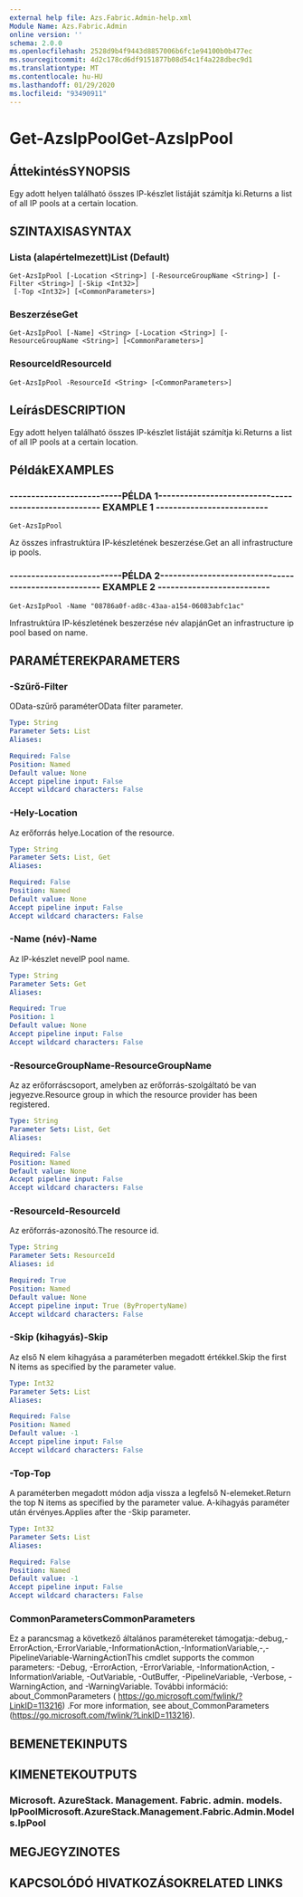 ```yaml
---
external help file: Azs.Fabric.Admin-help.xml
Module Name: Azs.Fabric.Admin
online version: ''
schema: 2.0.0
ms.openlocfilehash: 2528d9b4f9443d8857006b6fc1e94100b0b477ec
ms.sourcegitcommit: 4d2c178cd6df9151877b08d54c1f4a228dbec9d1
ms.translationtype: MT
ms.contentlocale: hu-HU
ms.lasthandoff: 01/29/2020
ms.locfileid: "93490911"
---
```

# <span data-ttu-id="24a55-101">Get-AzsIpPool</span><span class="sxs-lookup"><span data-stu-id="24a55-101">Get-AzsIpPool</span></span>

## <span data-ttu-id="24a55-102">Áttekintés</span><span class="sxs-lookup"><span data-stu-id="24a55-102">SYNOPSIS</span></span>
<span data-ttu-id="24a55-103">Egy adott helyen található összes IP-készlet listáját számítja ki.</span><span class="sxs-lookup"><span data-stu-id="24a55-103">Returns a list of all IP pools at a certain location.</span></span>

## <span data-ttu-id="24a55-104">SZINTAXISA</span><span class="sxs-lookup"><span data-stu-id="24a55-104">SYNTAX</span></span>

### <span data-ttu-id="24a55-105">Lista (alapértelmezett)</span><span class="sxs-lookup"><span data-stu-id="24a55-105">List (Default)</span></span>
```
Get-AzsIpPool [-Location <String>] [-ResourceGroupName <String>] [-Filter <String>] [-Skip <Int32>]
 [-Top <Int32>] [<CommonParameters>]
```

### <span data-ttu-id="24a55-106">Beszerzése</span><span class="sxs-lookup"><span data-stu-id="24a55-106">Get</span></span>
```
Get-AzsIpPool [-Name] <String> [-Location <String>] [-ResourceGroupName <String>] [<CommonParameters>]
```

### <span data-ttu-id="24a55-107">ResourceId</span><span class="sxs-lookup"><span data-stu-id="24a55-107">ResourceId</span></span>
```
Get-AzsIpPool -ResourceId <String> [<CommonParameters>]
```

## <span data-ttu-id="24a55-108">Leírás</span><span class="sxs-lookup"><span data-stu-id="24a55-108">DESCRIPTION</span></span>
<span data-ttu-id="24a55-109">Egy adott helyen található összes IP-készlet listáját számítja ki.</span><span class="sxs-lookup"><span data-stu-id="24a55-109">Returns a list of all IP pools at a certain location.</span></span>

## <span data-ttu-id="24a55-110">Példák</span><span class="sxs-lookup"><span data-stu-id="24a55-110">EXAMPLES</span></span>

### <span data-ttu-id="24a55-111">--------------------------PÉLDA 1--------------------------</span><span class="sxs-lookup"><span data-stu-id="24a55-111">-------------------------- EXAMPLE 1 --------------------------</span></span>
```
Get-AzsIpPool
```

<span data-ttu-id="24a55-112">Az összes infrastruktúra IP-készletének beszerzése.</span><span class="sxs-lookup"><span data-stu-id="24a55-112">Get an all infrastructure ip pools.</span></span>

### <span data-ttu-id="24a55-113">--------------------------PÉLDA 2--------------------------</span><span class="sxs-lookup"><span data-stu-id="24a55-113">-------------------------- EXAMPLE 2 --------------------------</span></span>
```
Get-AzsIpPool -Name "08786a0f-ad8c-43aa-a154-06083abfc1ac"
```

<span data-ttu-id="24a55-114">Infrastruktúra IP-készletének beszerzése név alapján</span><span class="sxs-lookup"><span data-stu-id="24a55-114">Get an infrastructure ip pool based on name.</span></span>

## <span data-ttu-id="24a55-115">PARAMÉTEREK</span><span class="sxs-lookup"><span data-stu-id="24a55-115">PARAMETERS</span></span>

### <span data-ttu-id="24a55-116">-Szűrő</span><span class="sxs-lookup"><span data-stu-id="24a55-116">-Filter</span></span>
<span data-ttu-id="24a55-117">OData-szűrő paraméter</span><span class="sxs-lookup"><span data-stu-id="24a55-117">OData filter parameter.</span></span>

```yaml
Type: String
Parameter Sets: List
Aliases: 

Required: False
Position: Named
Default value: None
Accept pipeline input: False
Accept wildcard characters: False
```

### <span data-ttu-id="24a55-118">-Hely</span><span class="sxs-lookup"><span data-stu-id="24a55-118">-Location</span></span>
<span data-ttu-id="24a55-119">Az erőforrás helye.</span><span class="sxs-lookup"><span data-stu-id="24a55-119">Location of the resource.</span></span>

```yaml
Type: String
Parameter Sets: List, Get
Aliases: 

Required: False
Position: Named
Default value: None
Accept pipeline input: False
Accept wildcard characters: False
```

### <span data-ttu-id="24a55-120">-Name (név)</span><span class="sxs-lookup"><span data-stu-id="24a55-120">-Name</span></span>
<span data-ttu-id="24a55-121">Az IP-készlet neve</span><span class="sxs-lookup"><span data-stu-id="24a55-121">IP pool name.</span></span>

```yaml
Type: String
Parameter Sets: Get
Aliases: 

Required: True
Position: 1
Default value: None
Accept pipeline input: False
Accept wildcard characters: False
```

### <span data-ttu-id="24a55-122">-ResourceGroupName</span><span class="sxs-lookup"><span data-stu-id="24a55-122">-ResourceGroupName</span></span>
<span data-ttu-id="24a55-123">Az az erőforráscsoport, amelyben az erőforrás-szolgáltató be van jegyezve.</span><span class="sxs-lookup"><span data-stu-id="24a55-123">Resource group in which the resource provider has been registered.</span></span>

```yaml
Type: String
Parameter Sets: List, Get
Aliases: 

Required: False
Position: Named
Default value: None
Accept pipeline input: False
Accept wildcard characters: False
```

### <span data-ttu-id="24a55-124">-ResourceId</span><span class="sxs-lookup"><span data-stu-id="24a55-124">-ResourceId</span></span>
<span data-ttu-id="24a55-125">Az erőforrás-azonosító.</span><span class="sxs-lookup"><span data-stu-id="24a55-125">The resource id.</span></span>

```yaml
Type: String
Parameter Sets: ResourceId
Aliases: id

Required: True
Position: Named
Default value: None
Accept pipeline input: True (ByPropertyName)
Accept wildcard characters: False
```

### <span data-ttu-id="24a55-126">-Skip (kihagyás)</span><span class="sxs-lookup"><span data-stu-id="24a55-126">-Skip</span></span>
<span data-ttu-id="24a55-127">Az első N elem kihagyása a paraméterben megadott értékkel.</span><span class="sxs-lookup"><span data-stu-id="24a55-127">Skip the first N items as specified by the parameter value.</span></span>

```yaml
Type: Int32
Parameter Sets: List
Aliases: 

Required: False
Position: Named
Default value: -1
Accept pipeline input: False
Accept wildcard characters: False
```

### <span data-ttu-id="24a55-128">-Top</span><span class="sxs-lookup"><span data-stu-id="24a55-128">-Top</span></span>
<span data-ttu-id="24a55-129">A paraméterben megadott módon adja vissza a legfelső N-elemeket.</span><span class="sxs-lookup"><span data-stu-id="24a55-129">Return the top N items as specified by the parameter value.</span></span>
<span data-ttu-id="24a55-130">A-kihagyás paraméter után érvényes.</span><span class="sxs-lookup"><span data-stu-id="24a55-130">Applies after the -Skip parameter.</span></span>

```yaml
Type: Int32
Parameter Sets: List
Aliases: 

Required: False
Position: Named
Default value: -1
Accept pipeline input: False
Accept wildcard characters: False
```

### <span data-ttu-id="24a55-131">CommonParameters</span><span class="sxs-lookup"><span data-stu-id="24a55-131">CommonParameters</span></span>
<span data-ttu-id="24a55-132">Ez a parancsmag a következő általános paramétereket támogatja:-debug,-ErrorAction,-ErrorVariable,-InformationAction,-InformationVariable,-,-PipelineVariable-WarningAction</span><span class="sxs-lookup"><span data-stu-id="24a55-132">This cmdlet supports the common parameters: -Debug, -ErrorAction, -ErrorVariable, -InformationAction, -InformationVariable, -OutVariable, -OutBuffer, -PipelineVariable, -Verbose, -WarningAction, and -WarningVariable.</span></span> <span data-ttu-id="24a55-133">További információ: about_CommonParameters ( https://go.microsoft.com/fwlink/?LinkID=113216) .</span><span class="sxs-lookup"><span data-stu-id="24a55-133">For more information, see about_CommonParameters (https://go.microsoft.com/fwlink/?LinkID=113216).</span></span>

## <span data-ttu-id="24a55-134">BEMENETEK</span><span class="sxs-lookup"><span data-stu-id="24a55-134">INPUTS</span></span>

## <span data-ttu-id="24a55-135">KIMENETEK</span><span class="sxs-lookup"><span data-stu-id="24a55-135">OUTPUTS</span></span>

### <span data-ttu-id="24a55-136">Microsoft. AzureStack. Management. Fabric. admin. models. IpPool</span><span class="sxs-lookup"><span data-stu-id="24a55-136">Microsoft.AzureStack.Management.Fabric.Admin.Models.IpPool</span></span>

## <span data-ttu-id="24a55-137">MEGJEGYZI</span><span class="sxs-lookup"><span data-stu-id="24a55-137">NOTES</span></span>

## <span data-ttu-id="24a55-138">KAPCSOLÓDÓ HIVATKOZÁSOK</span><span class="sxs-lookup"><span data-stu-id="24a55-138">RELATED LINKS</span></span>

